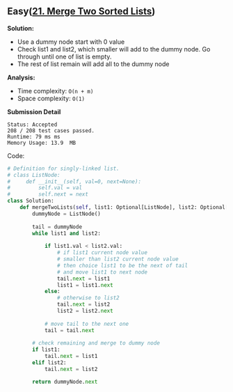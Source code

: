 ## Easy([21. Merge Two Sorted Lists](https://leetcode.com/problems/merge-two-sorted-lists/))

**Solution:**
- Use a dummy node start with 0 value
- Check list1 and list2, which smaller will add to the dummy node. Go through until one of list is empty.
- The rest of list remain will add all to the dummy node

**Analysis:**
- Time complexity: `O(n + m)`
- Space complexity: `O(1)`

**Submission Detail**
```
Status: Accepted
208 / 208 test cases passed.
Runtime: 79 ms ms
Memory Usage: 13.9  MB
```

Code: 
```python
# Definition for singly-linked list.
# class ListNode:
#     def __init__(self, val=0, next=None):
#         self.val = val
#         self.next = next
class Solution:
    def mergeTwoLists(self, list1: Optional[ListNode], list2: Optional[ListNode]) -> Optional[ListNode]:
        dummyNode = ListNode()
        
        tail = dummyNode
        while list1 and list2:
            
            if list1.val < list2.val:
                # if list1 current node value 
                # smaller than list2 current node value
                # then choice list1 to be the next of tail
                # and move list1 to next node
                tail.next = list1
                list1 = list1.next
            else:
                # otherwise to list2
                tail.next = list2
                list2 = list2.next
            
            # move tail to the next one
            tail = tail.next
        
        # check remaining and merge to dummy node
        if list1:
            tail.next = list1
        elif list2:
            tail.next = list2

        return dummyNode.next

```